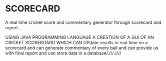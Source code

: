 # SCORECARD
A real time cricket score and commentary generator through scorecard and report...


USING JAVA PROGRAMMING LANGUAGE A CRESTION OF A GUI OF AN CRICKET SCOREBOARD WHICH CAN UPdate results in real time on a scorecard and can generate commentary of every ball
and can provide us with final report and can store data in a database/.///.////
